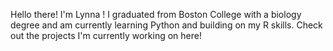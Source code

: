 Hello there! I'm Lynna ! I graduated from Boston College with a biology degree and am currently learning Python and building on my R skills. Check out the projects I'm currently working on here!
